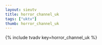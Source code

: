 ```yaml
--- 
layout: sieutv
title: horror_channel_uk
tags: ["uktv"]
thumb: horror_channel_uk
---
```

{% include tvadv key=horror_channel_uk %}
